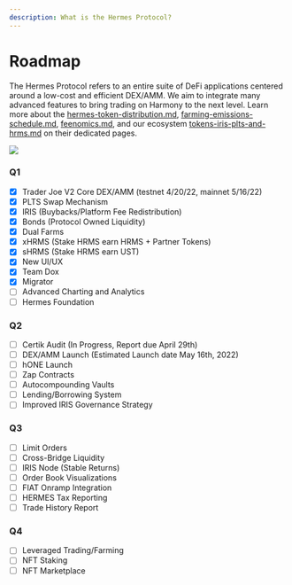 ```yaml
---
description: What is the Hermes Protocol?
---
```


# Roadmap

The Hermes Protocol refers to an entire suite of DeFi applications centered around a low-cost and efficient DEX/AMM. We aim to integrate many advanced features to bring trading on Harmony to the next level. Learn more about the [hermes-token-distribution.md](tokenomics/hermes-token-distribution.md "mention"), [farming-emissions-schedule.md](tokenomics/farming-emissions-schedule.md "mention"), [feenomics.md](tokenomics/feenomics.md "mention"), and our ecosystem [tokens-iris-plts-and-hrms.md](tokenomics/tokens-iris-plts-and-hrms.md "mention") on their dedicated pages.

![](.gitbook/assets/New\_Roadmap.png)

### Q1

* [x] Trader Joe V2 Core DEX/AMM (testnet 4/20/22, mainnet 5/16/22)
* [x] PLTS Swap Mechanism
* [x] IRIS (Buybacks/Platform Fee Redistribution)
* [x] Bonds (Protocol Owned Liquidity)
* [x] Dual Farms
* [x] xHRMS (Stake HRMS earn HRMS + Partner Tokens)
* [x] sHRMS (Stake HRMS earn UST)
* [x] New UI/UX
* [x] Team Dox
* [x] Migrator
* [ ] Advanced Charting and Analytics
* [ ] Hermes Foundation

### Q2

* [ ] Certik Audit (In Progress, Report due April 29th)
* [ ] DEX/AMM Launch (Estimated Launch date May 16th, 2022)
* [ ] hONE Launch
* [ ] Zap Contracts
* [ ] Autocompounding Vaults
* [ ] Lending/Borrowing System
* [ ] Improved IRIS Governance Strategy

### Q3

* [ ] Limit Orders
* [ ] Cross-Bridge Liquidity
* [ ] IRIS Node (Stable Returns)
* [ ] Order Book Visualizations
* [ ] FIAT Onramp Integration
* [ ] HERMES Tax Reporting
* [ ] Trade History Report

### Q4

* [ ] Leveraged Trading/Farming
* [ ] NFT Staking
* [ ] NFT Marketplace
